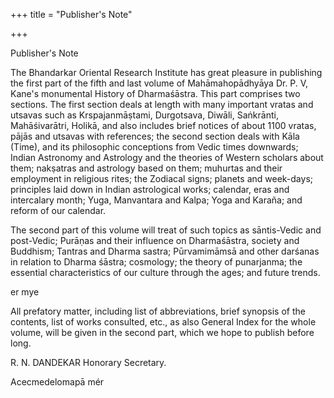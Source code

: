 +++
title = "Publisher's Note"

+++

Publisher's Note 

The Bhandarkar Oriental Research Institute has great pleasure in publishing the first part of the fifth and last volume of Mahāmahopādhyāya Dr. P. V, Kane's monumental History of Dharmaśāstra. This part comprises two sections. The first section deals at length with many important vratas and utsavas such as Krspajanmāṣtami, Durgotsava, Diwāli, Saṅkrānti, Mahāśivarātri, Holikā, and also includes brief notices of about 1100 vratas, pājās and utsavas with references; the second section deals with Kāla (Time), and its philosophic conceptions from Vedic times downwards; Indian Astronomy and Astrology and the theories of Western scholars about them; nakṣatras and astrology based on them; muhurtas and their employment in religious rites; the Zodiacal signs; planets and week-days; principles laid down in Indian astrological works; calendar, eras and intercalary month; Yuga, Manvantara and Kalpa; Yoga and Karaña; and reform of our calendar. 

The second part of this volume will treat of such topics as sāntis-Vedic and post-Vedic; Purāṇas and their influence on Dharmaśāstra, society and Buddhism; Tantras and Dharma sastra; Pūrvamimāmsā and other darśanas in relation to Dharma śāstra; cosmology; the theory of punarjanma; the essential characteristics of our culture through the ages; and future trends. 

er mye 

All prefatory matter, including list of abbreviations, brief synopsis of the contents, list of works consulted, etc., as also General Index for the whole volume, will be given in the second part, which we hope to publish before long. 

R. N. DANDEKAR Honorary Secretary. 

Acecmedelomapā mér 
